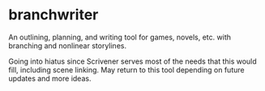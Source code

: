 branchwriter
============

An outlining, planning, and writing tool for games, novels, etc. with branching and nonlinear storylines.

Going into hiatus since Scrivener serves most of the needs that this would fill, including scene linking.  May return to this tool depending on future updates and more ideas.
